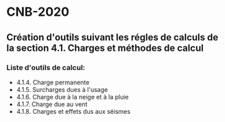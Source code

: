 # CNB-2020

## Création d'outils suivant les régles de calculs de la section 4.1. Charges et méthodes de calcul
### Liste d'outils de calcul:
- 4.1.4. Charge permanente
- 4.1.5. Surcharges dues à l'usage
- 4.1.6. Charge due à la neige et à la pluie
- 4.1.7. Charge due au vent
- 4.1.8. Charges et effets dus aux séismes
